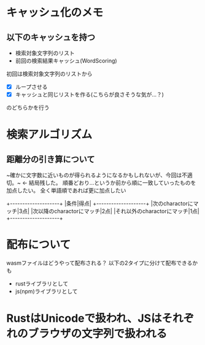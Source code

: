 # キャッシュ化のメモ
## 以下のキャッシュを持つ

- 検索対象文字列のリスト
- 前回の検索結果キャッシュ(WordScoring)

初回は検索対象文字列のリストから

- [x] ループさせる
- [x] キャッシュと同じリストを作る(こちらが良さそうな気が…？)

のどちらかを行う

# 検索アルゴリズム
## 距離分の引き算について
~確かに文字数に近いものが得られるようになるかもしれないが、今回は不適切。~ <- 結局残した。
順番どおり...というか前から順に一致していったものを加点したい。
全く単語順であれば更に加点したい

+--------------------+
|条件|得点|
+--------------------+
|次のcharactorにマッチ|3点|
|次以降のcharactorにマッチ|2点|
|それ以外のcharactorにマッチ|1点|
+--------------------+

# 配布について
wasmファイルはどうやって配布される？
以下の2タイプに分けて配布できるかも
- rustライブラリとして
- js(npm)ライブラリとして

# RustはUnicodeで扱われ、JSはそれぞれのブラウザの文字列で扱われる
